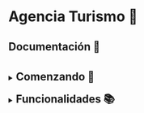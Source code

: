 # Agencia Turismo 🌟

## Documentación 📖
<br>
<details>
<summary> <h2 style="display:inline">Comenzando 🚀 </h2></summary>

### BBDD

Importa la bbdd ya creada que encontrarás dentro de la carpeta
_GestionTurnos\ **bbdd**_

##### Usuario: __"root"__
##### Contraseña:  __""__

Si tienes otro usuario y contraseña tendrás que ir al archivo pom.xml.
Ve a la pestaña source y añade tu nombre de usuario y tu contraseña:

property name="javax.persistence.jdbc.user" value="tu nombre de usuario"
property name="javax.persistence.jdbc.password" value="tu contraseña"

### Postman

Para probar la aplicación puedes usar Postman.
En la carpeta _GestionTurnos\ **postman**_ hay un archivo llamado __Agencia Turismo.postman_collection__.

### Seguridad

Para realizar el __login:__

* __Usuario:__ hackaboss

* __Contraseña:__ 123456
</details>
<br>
<details>
<summary><h2 style="display:inline">Funcionalidades 📚</h2></summary>



### Historias de Usuario

#### Historias de usuario de Hoteles para usuarios autenticados y no autenticados

__1. Obtener un listado de todos los hoteles registrados:__ <br>Los usuarios pueden ver un listado de todos los hoteles registrados en la aplicación.
 <br>
<br>
__Path:__ 

> localhost:8080/agency/hotels

__2. Obtener un listado de todos los hoteles disponibles en un determinado rango de fechas y según la ciudad seleccionada:__ <br>
Los usuarios pueden ver un listado de todos los hoteles disponibles en un determinado rango de fechas y según la ciudad seleccionada.
<br><br> __Path:__ 
> localhost:8080/agency/hotels?dateFrom=dd/mm/aaaa&dateTo=dd/mm/aaaa&destination="nombre_destino"

__3. Realizar una reserva de un hotel, indicando cantidad de personas, fecha de entrada, fecha de salida y tipo de habitación. Obtener como respuesta el monto total de la reserva realizada:__ <br>
Los usuarios pueden realizar una reserva de un hotel, 
indicando cantidad de personas, fecha de entrada, fecha de salida y tipo de habitación. Se obtendrá como respuesta el monto total de la reserva realizada.
<br><br>
__Path:__ 
> localhost:8080/agency/hotel-booking/new

* Ejemplo __json__ para crear una reserva de hotel:
```yaml
{
 //Para crear la reserva de hotel, se debe indicar el hotelCode de este.
 "hotelCode": "TM-0000002",
 "checkInDate": "2024-07-01",
 "checkOutDate": "2024-08-01",
 //Tipos de habitaciones; SINGLE, DOBLE, TRIPLE, MULTIPLE
 "roomType": "DOUBLE",
 "guests": [
  {
   "name": "John",
   "lastName": "Doe",
   "email": "john.doe@example.com",
   "phone": "123-456-7890",
   "dni": "12345698G"
  },
  {
   "name": "Jane",
   "lastName": "Doe",
   "email": "jane.doe@example.com",
   "phone": "098-765-4321",
   "dni": "98563214K"
  }
 ]
}
```
<details>
<summary><h4 style="display:inline">Validaciones ❗ </h4>
</summary>

1. Se comprueban que las fechas de entrada y salida sean correctas.
<br>
 Ejemplo de respuesta en caso de que las fechas no sean validas:

  ![invalidDates](doc\hotelResInvDates.png)

2. Se comprueba que el hotel exista.
<br>
 Ejemplo de respuesta en caso de que el hotel no exista:

  ![invalidHotel](doc\hotelResInvHotel.png)

3. Se comprueba que el hotel esté dado de alta.
<br>
 Ejemplo de respuesta en caso de que el hotel no esté dado de alta:

  ![invalidHotel](doc\hotelResUnHotel.png)

4. Se comprueba que haya huespedes en la reserva.
<br>
 Ejemplo de respuesta en caso de que no haya huespedes en la reserva:

  ![invalidGuests](doc\hotelResInvGuests.png)

5. Se comprueba que la habitación esté disponible.
<br>
 Ejemplo de respuesta en caso de que la habitación no esté disponible:

  ![invalidRoom](doc\hotelResInvRoom.png)

6. Se comprueba que el numero de huespedes no supere la capacidad de la habitación.
<br>
 Ejemplo de respuesta en caso de que el numero de huespedes supere la capacidad de la habitación:

  ![invalidGuests](doc\hotelResInvGuestsRoom.png)

</details>

__4. Obtener un hotel buscado por su Id:__
Los usuarios pueden realizar una busqueda de un hotel por el Id de este.
<br><br>
__Path:__ 
> localhost:8080/agency/hotels/{id}

#### Historias de usuario de Hoteles para usuarios autenticados

__1. Crear un hotel:__ Los usuarios autenticados pueden crear un hotel.
<br><br>__Path:__ 
> localhost:8080/agency/hotels/new

* Ejemplo __json__ para crear un hotel:
```yaml
{
"name": "Hotel Cristoforo Colombo",
"city": "Buenos Aires"
}
```

__2. Crear una habitación:__ Los usuarios autenticados pueden crear una habitación para un determinado hotel, usando el __hotelCode__.
<br><br>__Path:__ 
> localhost:8080/agency/rooms/new/{hotelCode}

* Ejemplo __json__ para crear una habitación:
```yaml
{
 "roomType": "TRIPLE",
 "availableFrom": "2024-01-01",
 "availableTo": "2024-12-31",
 "pricePerNight": 450.00
}
```

__3. Modificar un hotel:__ Los usuarios autenticados pueden modificar cualquier campo de un hotel buscándolo por su __hotelCode__.
<br><br>__Path:__ 
> localhost:8080/agency/hotels/edit/{hotelCode}
> 
* Ejemplo __json__ para modificar solamente la ciudad del hotel:
```yaml
{
  "city":"Barcelona"
}
```
<details>
<summary><h4 style="display:inline">Validaciones ❗ </h4>
</summary>


1. Se comprueba que el hotel exista.
   <br>
   Ejemplo de respuesta en caso de que el hotel no exista:

![invalidHotel](doc\hotelEditInvHotel.png)

</details>

__4. Modificar un hotel:__ Los usuarios autenticados pueden modificar __"name"__ y __"city"__ de un hotel pasándolos como parámetro y buscándolo por su __id__.
<br><br>__Path:__ 
> localhost:8080/agency/hotels/edit/{id}

<details>
<summary><h4 style="display:inline">Validaciones ❗ </h4>
</summary>

1. Se comprueba que el hotel exista.
<br>
 Ejemplo de respuesta en caso de que el hotel no exista:

  ![invalidHotel](doc\hotelEditInvHotel.png)

</details>


__5. Dar de baja un hotel:__ Los usuarios autenticados pueden dar de __baja__ o __alta__ pasándo un booleano como parámetro llamado __isActive__, un hotel buscándolo por su __hotelCode__.
<br><br>__Path:__ 
> localhost:8080/agency/hotels/edit/{hotelCode}

<details>
<summary><h4 style="display:inline">Validaciones ❗ </h4>
</summary>

1. Se comprueba que el hotel exista.
<br>
 Ejemplo de respuesta en caso de que el hotel no exista:

  ![invalidHotel](doc\hotelStatusInvHotel.png)

</details>

__6. Cancelar una reserva de hotel:__ Los usuarios autenticados pueden cancelar la reserva de un hotel, buscándola por su __id__.
<br><br>__Path:__ 
> localhost:8080/agency/hotel-booking/cancel/{id}

<details>
<summary><h4 style="display:inline">Validaciones ❗ </h4>
</summary>
1. Se comprueba que la reserva exista.
<br>
 Ejemplo de respuesta en caso de que la reserva no exista:

  ![invalidHotel](doc\hotelResCancelInvRes.png)

</details>

__7. Obtener todas las reservas de hotel:__ Los usuarios autenticados pueden obtener un listado de todas las reservas de todos los hoteles.
<br><br>__Path:__ 
> localhost:8080/agency/hotel-booking/all

__8. Obtener todas las habitaciones:__ Los usuarios autenticados pueden obtener un listado de todas las habitaciones de todos los hoteles.
<br><br>__Path:__ 
> localhost:8080/agency/rooms


#### Historias de usuario de Vuelos para usuarios autenticados y no autenticados
__1. Obtener un listado de todos los vuelos registrados:__ Los usuarios pueden obtener un listado con todos los vuelos disponibles.
<br><br>__Path:__ 
>localhost:8080/agency/flights

__2. Obtener un listado de todos los vuelos disponibles en un determinado rango de fechas y según el destino seleccionado:__ Los usuarios pueden obtener un listado con todos los vuelos disponibles en un determinado rango de fechas y según el destino seleccionado..
<br><br>__Path:__ 
>localhost:8080/agency/flights

__3. Obtener un vuelo buscado por su Id:__
Los usuarios pueden realizar una busqueda de un vuelo buscado por el Id de este.
<br><br>__Path:__ 
> localhost:8080/agency/flights/{id}

__4. Realizar la reserva de un vuelo/s, indicando el código de vuelo de ida, la fecha de ida, el asiento y la cantidad de pasajeros. Si quiere reservar la vuelta, indicará el código de vuelo y la fecha de vuelta:__
Los usuarios pueden realizar una reserva de vuelo de ida o de ida y vuelta.
<br><br>__Path:__ 
> localhost:8080/agency/flight-booking/new

* Ejemplo __json__ para crear una reserva de vuelo para ir y volver:
```yaml
{
 "flightToCode": "MABA-2501000003",
 "flightBackCode": "BAMA-2601000004",
 "dateFlightTo": "2024-01-25",
 "dateFlightBack": "2024-01-26",
 "seatTypeFlightTo": "BUSINESS",
 "seatTypeFlightBack": "TOURIST",
 "passengers": [
  {
   "name": "Lucrecia",
   "lastName": "Miramontes",
   "email": "lucrecia.miramontes@example.com",
   "phone": "32421563",
   "dni": "16942378F"
  }
 ]
}
```
* Ejemplo __json__ para crear una reserva de vuelo sólo de ida:
```yaml
{
 "flightToCode": "MABA-2501000003",
 "flightBackCode": "",
 "dateFlightTo": "2024-01-25",
 "dateFlightBack": "",
 "seatTypeFlightTo": "BUSINESS",
 "seatTypeFlightBack": "",
 "passengers": [
  {
   "name": "Lucrecia",
   "lastName": "Miramontes",
   "email": "lucrecia.miramontes@example.com",
   "phone": "32421563",
   "dni": "16942378F"
  }
 ]
}
```

<details>
<summary><h4 style="display:inline">Validaciones ❗ </h4>
</summary>

1. Se comprueba que el vuelo de ida exista.
<br>
 Ejemplo de respuesta en caso de que el vuelo de ida no exista:

  ![invalidFlight](doc\flightToResInvFlight.png)

2. Se comprueba que exista el vuelo en la fecha indicada.
<br>
 Ejemplo de respuesta en caso de que el vuelo no exista en la fecha indicada:

  ![invalidFlight](doc\flightToResInvDate.png)

3. Se comprueba que haya suficientes asientos para la cantidad de pasajeros indicada en la reserva.
<br>
 Ejemplo de respuesta en caso de que no haya suficientes asientos:

  ![invalidFlight](doc\flightToResInsQSeats.png)
4. Se comprueba si existe una reserva realizada por una de las personas que se quiere reservar.
<br>
 Ejemplo de respuesta en caso de que exista una reserva realizada por una de las personas que se quiere reservar:

  ![invalidFlight](doc\flightToResInsRes.png)

</details>

#### Historias de usuario de Vuelos para usuarios autenticados

__1. Crear un vuelo:__ Los usuarios autenticados pueden crear un vuelo.
<br><br>__Path:__ 
>localhost:8080/agency/flights/new

* Ejemplo __json__ para crear un vuelo:
```yaml
{
 "origin": "Buenos Aires",
 "destination": "Madrid",
 "seatTypePrices": {
  "TOURIST": 200.00,
  "PREMIUM_TOURIST": 350.00,
  "BUSINESS": 500.00
 },
 "date": "2024-01-26",
 "totalSeats": 10,
 "isActive": true
}
```

<details>
<summary><h4 style="display:inline">Validaciones ❗ </h4>
</summary>

1. Se comprueba que la fecha introducida no sea anterior al dia de hoy, y que el vuelo no exista.
<br>
 Ejemplo de respuesta en caso de que la fecha introducida no sea anterior al dia de hoy, y que el vuelo no exista:

  ![invalidFlight](doc\flightNewInv.png)

</details>

__2. Modificar un vuelo:__ Los usuarios autenticados pueden modificar cualquier campo de un vuelo buscándolo por su __flightNumber__.
<br><br>__Path:__ 
> localhost:8080/agency/flights/edit/{flightNumber}

* Ejemplo __json__ para modificar solamente el destino del vuelo y la fecha:
```yaml
{
  "destination":"Barcelona",
  "date": "2024-01-26"
}
```

<details>
<summary><h4 style="display:inline">Validaciones ❗ </h4>
</summary>

1. Se comprueba que el vuelo exista.
<br>
 Ejemplo de respuesta en caso de que el vuelo no exista:

  ![invalidFlight](doc\flightEditInvFlight.png)

</details>

__3. Modificar un vuelo:__ Los usuarios autenticados pueden modificar el origen, destino, el tipo de asiento, la cantidad de asientos y la fecha de un vuelo buscándolo por su __Id__.
<br><br>__Path:__ 
> localhost:8080/agency/flights/edit/{id}

* Ejemplo __json__ para modificar el vuelo:
```yaml
{
 "origin": "Oviedo",
 "destination": "Paris",
 "seatTypePrices": {
  "TOURIST": 120.00,
  "PREMIUM_TOURIST": 200.00,
  "BUSINESS": 350.00
 },
 "date": "2024-08-15",
 "totalSeats": 150,
 "isActive": true
}
```

<details>
<summary><h4 style="display:inline">Validaciones ❗ </h4>
</summary>

1. Se comprueba que el vuelo exista.
   <br>
   Ejemplo de respuesta en caso de que el vuelo no exista:

![invalidFlight](doc\flightEditInvFlight.png)

</details>

__4. Cancelar una reserva de vuelo:__ Los usuarios autenticados pueden cancelar la reserva de un vuelo, buscándolo por su __id__.
<br><br>__Path:__ 
> localhost:8080/agency/flight-booking/cancel/{id}

<details>
<summary><h4 style="display:inline">Validaciones ❗ </h4>
</summary>

1. Se comprueba que la reserva exista.
<br>
 Ejemplo de respuesta en caso de que la reserva no exista:

  ![invalidFlight](doc\flightResCancelInvRes.png)

</details>

__5. Obtener todas las reservas de vuelo:__ Los usuarios autenticados pueden obtener un listado de todas las reservas de todos los vuelos.
<br><br>__Path:__ 
> localhost:8080/agency/flight-booking/all

</details>